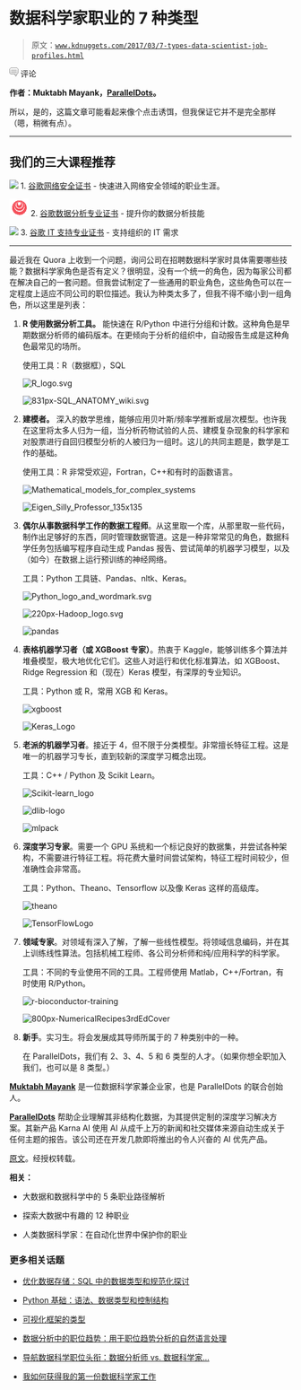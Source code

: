 # 数据科学家职业的 7 种类型

> 原文：[`www.kdnuggets.com/2017/03/7-types-data-scientist-job-profiles.html`](https://www.kdnuggets.com/2017/03/7-types-data-scientist-job-profiles.html)

![c](img/3d9c022da2d331bb56691a9617b91b90.png) 评论

**作者：Muktabh Mayank，[ParallelDots](https://www.paralleldots.com/)。**

所以，是的，这篇文章可能看起来像个点击诱饵，但我保证它并不是完全那样（嗯，稍微有点）。

* * *

## 我们的三大课程推荐

![](img/0244c01ba9267c002ef39d4907e0b8fb.png) 1\. [谷歌网络安全证书](https://www.kdnuggets.com/google-cybersecurity) - 快速进入网络安全领域的职业生涯。

![](img/e225c49c3c91745821c8c0368bf04711.png) 2\. [谷歌数据分析专业证书](https://www.kdnuggets.com/google-data-analytics) - 提升你的数据分析技能

![](img/0244c01ba9267c002ef39d4907e0b8fb.png) 3\. [谷歌 IT 支持专业证书](https://www.kdnuggets.com/google-itsupport) - 支持组织的 IT 需求

* * *

最近我在 Quora 上收到一个问题，询问公司在招聘数据科学家时具体需要哪些技能？数据科学家角色是否有定义？很明显，没有一个统一的角色，因为每家公司都在解决自己的一套问题。但我尝试制定了一些通用的职业角色，这些角色可以在一定程度上适应不同公司的职位描述。我认为种类太多了，但我不得不缩小到一组角色，所以这里是列表：

1.  **R 使用数据分析工具。** 能快速在 R/Python 中进行分组和计数。这种角色是早期数据分析师的编码版本。在更倾向于分析的组织中，自动报告生成是这种角色最常见的场所。

    使用工具：R（数据框），SQL

    ![R_logo.svg](img/0bf99cb7f25b36a51d401337b033fee8.png)

    ![831px-SQL_ANATOMY_wiki.svg](img/eaf97fc4d6934604401e36a652ecdaea.png)

1.  **建模者。** 深入的数学思维，能够应用贝叶斯/频率学推断或层次模型。也许我在这里将太多人归为一组，当分析药物试验的人员、建模复杂现象的科学家和对股票进行自回归模型分析的人被归为一组时。这儿的共同主题是，数学是工作的基础。

    使用工具：R 非常受欢迎，Fortran，C++和有时的函数语言。

    ![Mathematical_models_for_complex_systems](img/60dcb587b68cc930f1aeb0a96cf1601d.png)

    ![Eigen_Silly_Professor_135x135](img/847c3829e17b4a3154d8ee8e283f2e96.png)

1.  **偶尔从事数据科学工作的数据工程师**。从这里取一个库，从那里取一些代码，制作出足够好的东西，同时管理数据管道。这是一种非常常见的角色，数据科学任务包括编写程序自动生成 Pandas 报告、尝试简单的机器学习模型，以及（如今）在数据上运行预训练的神经网络。

    工具：Python 工具链、Pandas、nltk、Keras。

    ![Python_logo_and_wordmark.svg](img/7f510973ccd5a0fb85d60abfd669ff95.png)

    ![220px-Hadoop_logo.svg](img/4c15dcc46242137f5adf1903fc549810.png)

    ![pandas](img/9cb72609980eca7d6174bb58b7179f48.png)

1.  **表格机器学习者（或 XGBoost 专家）**。热衷于 Kaggle，能够训练多个算法并堆叠模型，极大地优化它们。这些人对运行和优化标准算法，如 XGBoost、Ridge Regression 和（现在）Keras 模型，有深厚的专业知识。

    工具：Python 或 R，常用 XGB 和 Keras。

    ![xgboost](img/cf4387a83fa9f268fd4377c68e7e6e06.png)

    ![Keras_Logo](img/14a8f8f920f95dc5aee319bf96120e98.png)

1.  **老派的机器学习者**。接近于 4，但不限于分类模型。非常擅长特征工程。这是唯一的机器学习专长，直到较新的深度学习概念出现。

    工具：C++ / Python 及 Scikit Learn。

    ![Scikit-learn_logo](img/13505e97c9f50459a33126e1083a4f4b.png)

    ![dlib-logo](img/2fbeaee3e9a153e4eeecdfa01972242a.png)

    ![mlpack](img/602331b3328f367b9398f95d1c922aea.png)

1.  **深度学习专家**。需要一个 GPU 系统和一个标记良好的数据集，并尝试各种架构，不需要进行特征工程。将花费大量时间尝试架构，特征工程时间较少，但准确性会非常高。

    工具：Python、Theano、Tensorflow 以及像 Keras 这样的高级库。

    ![theano](img/707fbc2480616a6b7773e13cdce482f4.png)

    ![TensorFlowLogo](img/69b989860166f4ea34f1e6d09088b952.png)

1.  **领域专家**。对领域有深入了解，了解一些线性模型。将领域信息编码，并在其上训练线性算法。包括机械工程师、各公司分析师和纯/应用科学的科学家。

    工具：不同的专业使用不同的工具。工程师使用 Matlab，C++/Fortran，有时使用 R/Python。

    ![r-bioconductor-training](img/413eb258d3521447344ce49572511e13.png)

    ![800px-NumericalRecipes3rdEdCover](img/6f808271cdd6fe07104503a7df082351.png)

1.  **新手**。实习生。将会发展成其导师所属于的 7 种类别中的一种。

    在 ParallelDots，我们有 2、3、4、5 和 6 类型的人才。（如果你想全职加入我们，也可以是 8 类型。）

**[Muktabh Mayank](https://www.linkedin.com/in/muktabh/)** 是一位数据科学家兼企业家，也是 ParallelDots 的联合创始人。

**[ParallelDots](https://www.paralleldots.com/)** 帮助企业理解其非结构化数据，为其提供定制的深度学习解决方案。其新产品 Karna AI 使用 AI 从成千上万的新闻和社交媒体来源自动生成关于任何主题的报告。该公司还在开发几款即将推出的令人兴奋的 AI 优先产品。

[原文](http://blog.paralleldots.com/data-scientist/7-types-job-profiles-makes-data-scientist/)。经授权转载。

**相关：**

+   大数据和数据科学中的 5 条职业路径解析

+   探索大数据中有趣的 12 种职业

+   人类数据科学家：在自动化世界中保护你的职业

### 更多相关话题

+   [优化数据存储：SQL 中的数据类型和规范化探讨](https://www.kdnuggets.com/optimizing-data-storage-exploring-data-types-and-normalization-in-sql)

+   [Python 基础：语法、数据类型和控制结构](https://www.kdnuggets.com/python-basics-syntax-data-types-and-control-structures)

+   [可视化框架的类型](https://www.kdnuggets.com/types-of-visualization-frameworks)

+   [数据分析中的职位趋势：用于职位趋势分析的自然语言处理](https://www.kdnuggets.com/job-trends-in-data-analytics-nlp-for-job-trend-analysis)

+   [导航数据科学职位头衔：数据分析师 vs. 数据科学家…](https://www.kdnuggets.com/navigating-data-science-job-titles-data-analyst-vs-data-scientist-vs-data-engineer)

+   [我如何获得我的第一份数据科学家工作](https://www.kdnuggets.com/2023/02/got-first-job-data-scientist.html)
